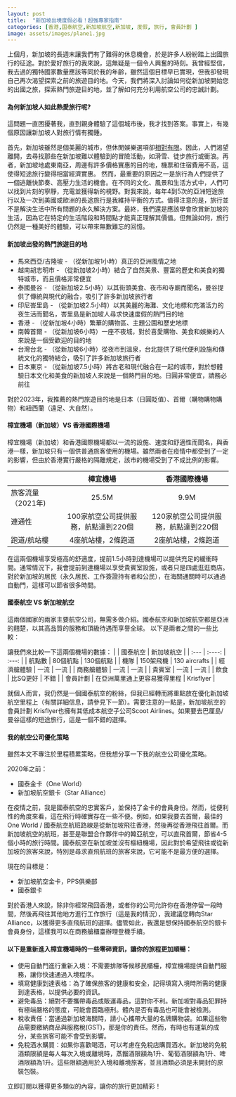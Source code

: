 ```yaml
---
layout: post
title:  "新加坡出境度假必看！超強專家指南"
categories: [香港,国泰航空,新加坡航空,新加坡, 度假, 旅行, 會員計劃 ]
image: assets/images/plane1.jpg
---
```

上個月，新加坡的長週末讓我們有了難得的休息機會，於是許多人紛紛踏上出國旅行的征途。對於愛好旅行的我來說，這無疑是一個令人興奮的時刻。我曾經堅信，我去過的獨特國家數量應該等同於我的年齡，雖然這個目標早已實現，但我卻發現自己再次渴望探索之前的旅遊目的地。今天，我們將深入討論如何從新加坡開始您的出國之旅，探索熱門旅遊目的地，並了解如何充分利用航空公司的忠誠計劃。

#### 為何新加坡人如此熱愛旅行呢?
這問題一直困擾著我，直到親身體驗了這個城市後，我才找到答案。事實上，有幾個原因讓新加坡人對旅行情有獨鍾。

首先，新加坡雖然是個美麗的城市，但休閒娛樂選項卻[相對有限](https://fromhktosg.github.io/zh/top-concerns/)。因此，人們渴望離開，去尋找那些在新加坡難以體驗到的冒險活動，如滑雪、徒步旅行或衝浪。再者，新加坡地處東南亞，周邊有許多價格實惠的目的地，機票和住宿費用不高，這使得短途旅行變得相當經濟實惠。 然而，最重要的原因之一是旅行為人們提供了一個逃離快節奏、高壓力生活的機會。在不同的文化、風景和生活方式中，人們可以找到片刻的寧靜，充電並獲得新的視野。對我來說，每年4到5次的亞洲短途旅行以及一次到美國或歐洲的長途旅行是我維持平衡的方式。值得注意的是，旅行並不是解決生活中所有問題的永久解決方案。最終，我們還是應該學會欣賞新加坡的生活，因為它在特定的生活階段和時間點才能真正理解其價值。但無論如何，旅行仍然是一種美好的體驗，可以帶來無數難忘的回憶。

#### 新加坡出發的熱門旅遊目的地
+ 馬來西亞/吉隆坡 - （從新加坡1小時）真正的亞洲風情之地
+ 越南胡志明市 - （從新加坡2小時）結合了自然美景、豐富的歷史和美食的獨特城市，而且價格非常便宜
+ 泰國曼谷 - （從新加坡2.5小時）以其街頭美食、夜市和寺廟而聞名，曼谷提供了傳統與現代的融合，吸引了許多新加坡旅行者
+ 印尼峇里島 - （從新加坡2.5小時）以其美麗的海灘、文化地標和充滿活力的夜生活而聞名，峇里島是新加坡人尋求快速度假的熱門目的地
+ 香港 - （從新加坡4小時）繁華的購物區、主題公園和歷史地標
+ 南韓首爾 - （從新加坡6小時）一座不夜城，對於喜愛購物、美食和娛樂的人來說是一個受歡迎的目的地
+ 台灣台北 - （從新加坡6小時）從夜市到溫泉，台北提供了現代便利設施和傳統文化的獨特結合，吸引了許多新加坡旅行者
+ 日本東京 - （從新加坡7.5小時）將古老和現代融合在一起的城市，對於想體驗日本文化和美食的新加坡人來說是一個熱門目的地。日圓非常便宜，請務必前往

對於2023年，我推薦的熱門旅遊目的地是日本（日圓貶值）、首爾（購物購物購物）和紐西蘭（遠足、大自然）。

#### 樟宜機場（新加坡）VS 香港國際機場
樟宜機場（新加坡）和香港國際機場都以一流的設施、速度和舒適性而聞名，與香港一樣，新加坡只有一個供普通旅客使用的機場。雖然兩者在疫情中都受到了一定的影響，但由於香港實行嚴格的隔離規定，該市的機場受到了不成比例的影響。

|     | 樟宜機場 |  香港國際機場  |
| :---        |    :----:   | :---: |
| 旅客流量（2021年)     |  25.5M    |   9.9M    |
| 連通性  | 100家航空公司提供服務，航點達到220個    | 120家航空公司提供服務，航點達到220個    |
| 跑道/航站樓   |  4座航站樓，2條跑道|  2座航站樓，2條跑道 |

在這兩個機場享受極高的舒適度，提前1.5小時到達機場可以提供充足的緩衝時間。通常情況下，我會提前到達機場以享受貴賓室設施，或者只是四處逛逛商店。對於新加坡的居民（永久居民、工作簽證持有者和公民），在海關通關時可以通過自動門，這樣可以節省很多時間。

#### 國泰航空 VS 新加坡航空
這兩個國家的兩家主要航空公司，無需多做介紹。國泰航空和新加坡航空都是亞洲的翹楚，以其高品質的服務和頂級待遇而享譽全球。
以下是兩者之間的一些比較：

讓我們來比較一下這兩個機場的數據：
|     | 國泰航空 | 新加坡航空  |
| :---        |    :----:   | :---: |
| 航點數     |  80個航點   |   130個航點    |
| 機隊  | 150架飛機  | 130 aircrafts    |
| 經濟艙體驗   | 一流 | 一流 |
| 商務艙體驗   | 一流 | 一流 |
| 貴賓室   | 一流 | 一流 |
| 飲食  | 比SQ更好 | 不錯 |
| 會員計劃   | 在亞洲萬里通上更容易獲得里程 | Krisflyer |

就個人而言，我仍然是一個國泰航空的粉絲，但我已經轉而將重點放在優化新加坡航空里程上（有關詳細信息，請參見下一節）。需要注意的一點是，新加坡航空的會員計劃 Krisflyer也擁有其低成本航空子公司Scoot Airlines。如果要去巴厘島/曼谷這樣的短途旅行，這是一個不錯的選擇。

#### 我的航空公司優化策略

雖然本文不專注於里程積累策略，但我想分享一下我的航空公司優化策略。

2020年之前：
+ 國泰金卡（One World）
+ 新加坡航空銀卡（Star Alliance）

在疫情之前，我是國泰航空的忠實客戶，並保持了金卡的會員身份。然而，從便利性的角度來看，這在飛行時確實存在一些不便。例如，如果我要去首爾，最佳的One World / 國泰航空航班路線是從新加坡飛往香港，然後再從香港飛往首爾。而新加坡航空的航班，甚至是聯盟合作夥伴中的韓亞航空，可以直飛首爾，節省4-5個小時的旅行時間。國泰航空在新加坡並沒有樞紐機場，因此對於希望飛往或從新加坡的旅客來說，特別是尋求直飛航班的旅客來說，它可能不是最方便的選擇。

現在的目標是：
+ 新加坡航空金卡，PPS俱樂部
+ 國泰銀卡

對於香港人來說，除非你經常飛回香港，或者你的公司允許你在香港停留一段時間，然後再飛往其他地方進行工作旅行（這是我的情況），我建議您轉向Star Alliance，以獲得更多直飛航班的選擇。儘管如此，我還是想保持國泰航空的銀卡會員身份，這樣我可以在商務艙櫃臺辦理登機手續。

#### 以下是重新進入樟宜機場時的一些零碎資訊，讓你的旅程更加順暢：
+ 使用自動門進行重新入境：不需要排隊等候移民櫃檯，樟宜機場提供自動門服務，讓你快速通過入境程序。
+ 填寫健康到達表格：為了確保旅客的健康和安全，記得填寫入境時所需的健康到達表格，以提供必要的資訊。
+ 避免毒品：絕對不要攜帶毒品或販運毒品，這對你不利。新加坡對毒品犯罪持有極端嚴格的態度，可能會面臨極刑。體內是否有毒品也可能會被檢測。
+ 稅收責任：當通過新加坡海關時，請小心攜帶大量的名牌購物袋。如果這些物品需要繳納商品與服務稅(GST)，那是你的責任。然而，有時也有運氣的成分，某些旅客可能不會受到影響。
+ 免稅酒水購買：如果你喜歡喝酒，可以考慮在免稅店購買酒水。新加坡的免稅酒類限額是每人每次入境或離境時，蒸餾酒限額為1升、葡萄酒限額為1升、啤酒限額為1升。這些限額適用於入境和離境旅客，並且酒類必須是未開封的原裝包裝。

立即訂閱以獲得更多類似的內容，讓你的旅行更加精彩！



